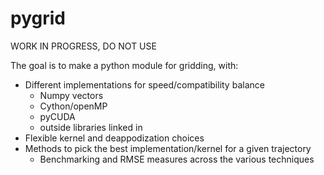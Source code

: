 pygrid
======

WORK IN PROGRESS, DO NOT USE

The goal is to make a python module for gridding, with:
- Different implementations for speed/compatibility balance
    - Numpy vectors
    - Cython/openMP
    - pyCUDA
    - outside libraries linked in
- Flexible kernel and deappodization choices
- Methods to pick the best implementation/kernel for a given trajectory
    - Benchmarking and RMSE measures across the various techniques
